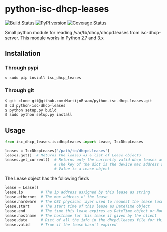 python-isc-dhcp-leases
======================

[![Build Status](https://travis-ci.org/MartijnBraam/python-isc-dhcp-leases.svg?branch=master)](https://travis-ci.org/MartijnBraam/python-isc-dhcp-leases)
[![PyPI version](https://badge.fury.io/py/isc_dhcp_leases.svg)](http://badge.fury.io/py/isc_dhcp_leases)
[![Coverage Status](https://coveralls.io/repos/MartijnBraam/python-isc-dhcp-leases/badge.svg)](https://coveralls.io/r/MartijnBraam/python-isc-dhcp-leases)

Small python module for reading /var/lib/dhcp/dhcpd.leases from isc-dhcp-server. This module works in Python 2.7 and 3.x

## Installation

### Through pypi

```bash
$ sudo pip install isc_dhcp_leases
```

### Through git

```bash
$ git clone git@github.com:MartijnBraam/python-isc-dhcp-leases.git
$ cd python-isc-dhcp-leases
$ python setup.py build
$ sudo python setup.py install
```

## Usage

```python
from isc_dhcp_leases.iscdhcpleases import Lease, IscDhcpLeases

leases = IscDhcpLeases('/path/to/dhcpd.leases')
leases.get()  # Returns the leases as a list of Lease objects
leases.get_current()  # Returns only the currently valid dhcp leases as dict
                      # The key of the dict is the device mac address and the
                      # Value is a Lease object
```

The Lease object has the following fields

```python
lease = Lease()
lease.ip        # The ip address assigned by this lease as string
lease.ethernet  # The mac address of the lease
lease.hardware  # The OSI physical layer used to request the lease (usually ethernet)
lease.start     # The start time of this lease as DateTime object
lease.end       # The time this lease expires as DateTime object or None if this is an infinite lease
lease.hostname  # The hostname for this lease if given by the client
lease.data      # Dict of all the info in the dhcpd.leases file for this lease
lease.valid     # True if the lease hasn't expired 
```
